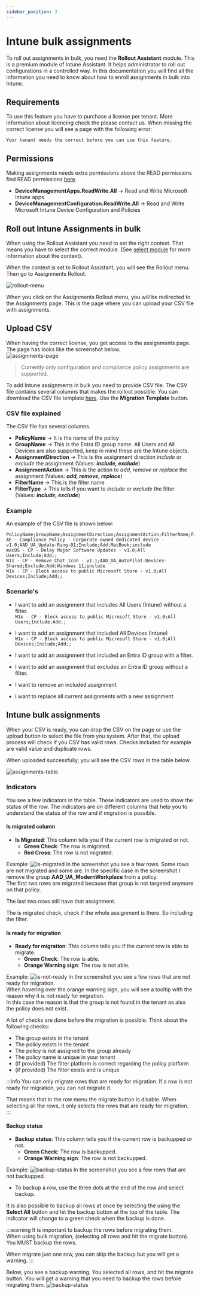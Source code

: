 ```yaml
---
sidebar_position: 3
---
```


# Intune bulk assignments

To roll out assignments in bulk, you need the **Rollout Assistant** module. This is a premium module of Intune Assistant. It helps administrator to roll out configurations in a controlled way.
In this documentation you will find all the information you need to know about how to enroll assignments in bulk into Intune.

## Requirements
To use this feature you have to purchase a license per tenant. More information about licencing check the please contact us.
When missing the correct license you will see a page with the following error:

`Your tenant needs the correct before you can use this feature.`

## Permissions
Making assignments needs extra permissions above the READ permissions find READ permissions [here](/docs/general/authentication/).

- **DeviceManagementApps.ReadWrite.All** -> Read and Write Microsoft Intune apps
- **DeviceManagementConfiguration.ReadWrite.All** -> Read and Write Microsoft Intune Device Configuration and Policies

## Roll out Intune Assignments in bulk
When using the Rollout Assistant you need to set the right context. That means you have to select the correct module. (See [select module](/docs/general/select-module.md) for more information about the context). 

When the context is set to Rollout Assistant, you will see the Rollout menu. 
Then go to Assignments Rollout.

![rollout-menu](/img/rollout/select-rollout-assignments.png)

When you click on the Assignments Rollout menu, you will be redirected to the Assignments page. This is the page where you can upload your CSV file with assignments.

## Upload CSV
When having the correct license, you get access to the assignments page. The page has looks like the screenshot below.  
![assignments-page](/img/rollout/assignments-overview.png)

>Currently only configuration and compliance policy assignments are supported.

To add Intune assignments in bulk you need to provide CSV file.
The CSV file contains several columns that makes the rollout possible.
You can download the CSV file template [here](https://intuneassistant.cloud/rollout/assignments). Use the **Migration Template** button.

### CSV file explained
The CSV file has several columns.

- **PolicyName** -> It is the name of the policy
- **GroupName** -> This is the Entra ID group name. All Users and All Devices are also supported, keep in mind these are the Intune objects.
- **AssignmentDirection** -> This is the assignment direction *include* or *exclude* the assignment (Values: **_include, exclude_**)
- **AssignmentAction** -> This is the action to *add*, *remove* or *replace* the assignment (Values: **_add, remove, replace_**)
- **FilterName** ->  This is the filter name
- **FilterType** -> This tells if you want to *include* or *exclude* the filter (Values: **_include, exclude_**)

### Example
An example of the CSV file is shown below:
```text
PolicyName;GroupName;AssignmentDirection;AssignmentAction;FilterName;FilterType
AE - Compliance Policy - Corporate owned dedicated device - v1.0;AAD_UA_Update-Ring-01;Include;Add;MacBook;include
macOS - CP - Delay Major Software Updates - v1.0;All Users;Include;Add;;
W11 - CP - Remove Chat Icon - v1.1;AAD_DA_AutoPilot-Devices-Shared;Exclude;Add;Windows 11;include
W1x - CP - Block access to public Microsoft Store - v1.0;All Devices;Include;Add;;
```

### Scenario's
- I want to add an assignment that includes All Users (Intune) without a filter.  
  `W1x - CP - Block access to public Microsoft Store - v1.0;All Users;Include;Add;;`

- I want to add an assignment that included All Devices (Intune)  
  `W1x - CP - Block access to public Microsoft Store - v1.0;All Devices;Include;Add;;`
- I want to add an assignment that included an Entra ID group with a filter.

- I want to add an assignment that excludes an Entra ID group without a filter.

- I want to remove an included assignment

- I want to replace all current assignments with a new assignment

## Intune bulk assignments
When your CSV is ready, you can drop the CSV on the page or use the upload button to select the file from you system.
After that, the upload process will check if you CSV has valid rows. Checks included for example are valid value and duplicate rows.

When uploaded successfully, you will see the CSV rows in the table below.

![assignments-table](/img/rollout/migration-rows.png)

### Indicators
You see a few indicators in the table. These indicators are used to show the status of the row.
The indicators are on different columns that help you to understand the status of the row and if migration is possible.

#### Is migrated column
- **Is Migrated**: This column tells you if the current row is migrated or not.
  - **Green Check**: The row is migrated.
  - **Red Cross**: The row is not migrated.


Example:
![is-migrated](/img/rollout/is-migrated.png)
In the screenshot you see a few rows. Some rows are not migrated and some are. 
In the specific case in the screenshot I remove the group **AAD_UA_ModernWorkplace** from a policy.  
The first two rows are migrated because that group is not targeted anymore on that policy.  

The last two rows still have that assignment. 

The is migrated check, check if the whole assignment is there. So including the filter.  

#### Is ready for migration
- **Ready for migration**: This column tells you if the current row is able to migrate.
  - **Green Check**: The row is able.
  - **Orange Warning sign**: The row is not able.

Example:
![is-not-ready](/img/rollout/not-ready-for-migration.png)
In the screenshot you see a few rows that are not ready for migration.  
When hovering over the orange warning sign, you will see a tooltip with the reason why it is not ready for migration.  
In this case the reason is that the group is not found in the tenant as also the policy does not exist.  

A lot of checks are done before the migration is possible.
Think about the following checks:
- The group exists in the tenant
- The policy exists in the tenant
- The policy is not assigned to the group already
- The policy name is unique in your tenant
- (if provided) The filter platform is correct regarding the policy platform
- (if provided) The filter exists and is unique

:::info
You can only migrate rows that are ready for migration. 
If a row is not ready for migration, you can not migrate it.  

That means that in the row menu the migrate button is disable. When selecting all the rows, it only selects the rows that are ready for migration.  
:::

#### Backup status
- **Backup status**: This column tells you if the current row is backupped or not.
  - **Green Check**: The row is backupped.
  - **Orange Warning sign**: The row is not backupped.

Example:
![backup-status](/img/rollout/backup-status.png)
In the screenshot you see a few rows that are not backupped.  
- To backup a row, use the three dots at the end of the row and select backup. 

It is also possible to backup all rows at once by selecting the using the **Select All** button and hit the backup button at the top of the table.
The indicator will change to a green check when the backup is done.

:::warning
It is important to backup the rows before migrating them.  
When using bulk migration, (selecting all rows and hit the migrate button). You MUST backup the rows.

When migrate just one row, you can skip the backup but you will get a warning. 
:::

Below, you see a backup warning. You selected all rows, and hit the migrate button. You will get a warning that you need to backup the rows before migrating them.
![backup-status](/img/rollout/backup-warning.png)

